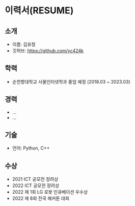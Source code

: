 # 이력서(RESUME)

## 소개
- 이름: 김유청
- 깃허브: https://github.com/yc424k

## 학력
- 순천향대학교 사물인터넷학과 졸업 예정 (2018.03 ~ 2023.03)

## 경력
- ...
- ...

## 기술
- 언어: Python, C++

## 수상
- 2021 ICT 공모전 장려상
- 2022 ICT 공모전 장려상
- 2022 제 1회 LG 로봇 인큐베이션 우수상
- 2022 제 8회 전국 해커톤 대회
